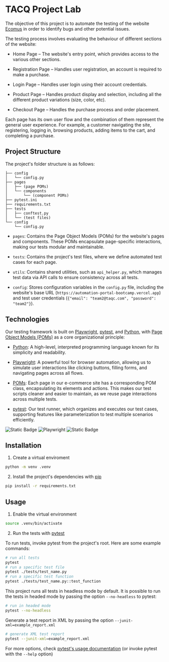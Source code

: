 # TACQ Project Lab

The objective of this project is to automate the testing of the website [Ecomus](https://automation-portal-bootcamp.vercel.app) in order to identify bugs and other potential issues.

The testing process involves evaluating the behaviour of different sections of the website:

* Home Page – The website's entry point, which provides access to the various other sections.

* Registration Page – Handles user registration, an account is required to make a purchase.

* Login Page – Handles user login using their account credentials.

* Product Page – Handles product display and selection, including all the different product variations (size, color, etc).

* Checkout Page – Handles the purchase process and order placement.

Each page has its own user flow and the combination of them represent the general user experience. For example, a customer navigating the site, registering, logging in, browsing products, adding items to the cart, and completing a purchase.

## Project Structure

The project's folder structure is as follows:

```
├── config
│   └── config.py
├── pages
│   ├── (page POMs)
│   └── components
│       └── (component POMs)
├── pytest.ini
├── requirements.txt
├── tests
│   ├── conftest.py
│   └── (test files)
└── config
    └── config.py
```

* `pages`: Contains the Page Object Models (POMs) for the website's pages and components. These POMs encapsulate page-specific interactions, making our tests modular and maintainable.

* `tests`: Contains the project's test files, where we define automated test cases for each page.

* `utils`: Contains shared utilities, such as `api_helper.py`, which manages test data via API calls to ensure consistency across all tests.

* `config`: Stores configuration variables in the `config.py` file, including the website's base URL (`https://automation-portal-bootcamp.vercel.app`) and test user credentials (`{"email": "team2@taqc.com", "password": "team2"}`).

## Technologies

Our testing framework is built on [Playwright](https://playwright.dev/python/), [pytest](https://docs.pytest.org/en/stable/), and [Python](https://www.python.org), with [Page Object Models (POMs)](https://playwright.dev/python/docs/pom) as a core organizational principle:

* [Python](https://www.python.org): A high-level, interpreted programming language known for its simplicity and readability.

* [Playwright](https://playwright.dev/python/): A powerful tool for browser automation, allowing us to simulate user interactions like clicking buttons, filling forms, and navigating pages across all flows.

* [POMs](https://playwright.dev/python/docs/pom): Each page in our e-commerce site has a corresponding POM class, encapsulating its elements and actions. This makes our test scripts cleaner and easier to maintain, as we reuse page interactions across multiple tests.

* [pytest](https://docs.pytest.org/en/stable/): Our test runner, which organizes and executes our test cases, supporting features like parameterization to test multiple scenarios efficiently.

![Static Badge](https://img.shields.io/badge/3.13.2-yellow?style=for-the-badge&logo=python&label=Python) ![Playwright](https://img.shields.io/badge/1.51.0-%232EAD33?style=for-the-badge&logo=playwright&label=Playwright&logoColor=white&color=orange) ![Static Badge](https://img.shields.io/badge/8.3.5-blue?style=for-the-badge&logo=pytest&label=Pytest)

## Installation

1. Create a virtual enviroment

```bash
python -m venv .venv
```

2. Install the project's dependencies with [pip](https://pip.pypa.io/en/stable/)

```bash
pip install -r requirements.txt
```

## Usage

1. Enable the virtual environment

```bash
source .venv/bin/activate
```

2. Run the tests with [pytest](https://docs.pytest.org/en/stable/)

To run tests, invoke pytest from the project's root. Here are some example commands:

```bash
# run all tests
pytest
# run a specific test file
pytest ./tests/test_name.py
# run a specific test function
pytest ./tests/test_name.py::test_function
```

This project runs all tests in headless mode by default. It is possible to run the tests in headed mode by passing the option `--no-headless` to pytest:

```bash
# run in headed mode
pytest --no-headless
```

Generate a test report in XML by passing the option `--junit-xml=example_report.xml`

```bash
# generate XML test report
pytest --junit-xml=example_report.xml
```

For more options, check [pytest's usage documentation](https://docs.pytest.org/en/stable/how-to/usage.html) (or invoke pytest with the `--help` option)